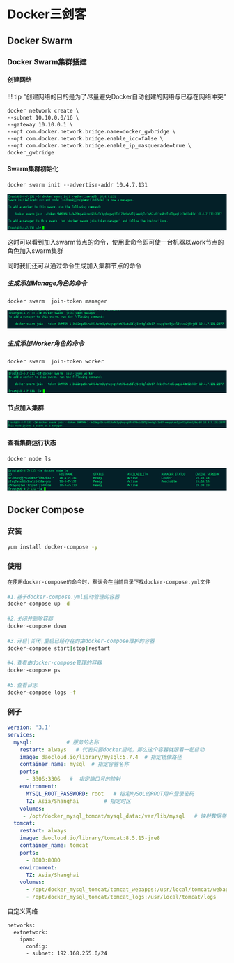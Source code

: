 # Docker三剑客

## Docker Swarm

### Docker Swarm集群搭建

#### 创建网络

!!! tip "创建网络的目的是为了尽量避免Docker自动创建的网络与已存在网络冲突"

```shell
docker network create \
--subnet 10.10.0.0/16 \
--gateway 10.10.0.1 \
--opt com.docker.network.bridge.name=docker_gwbridge \
--opt com.docker.network.bridge.enable_icc=false \
--opt com.docker.network.bridge.enable_ip_masquerade=true \
docker_gwbridge
```

#### Swarm集群初始化

```shell
docker swarm init --advertise-addr 10.4.7.131
```

![image-20201121132431049](../../images/image-20201121132431049.png)

这时可以看到加入swarm节点的命令，使用此命令即可使一台机器以work节点的角色加入swarm集群

同时我们还可以通过命令生成加入集群节点的命令

##### 生成添加Manage角色的命令

```shell
docker swarm  join-token manager
```

![image-20201121133217054](../../images/image-20201121133217054.png)

##### 生成添加Worker角色的命令

```shell
docker swarm  join-token worker
```

![image-20201121133150565](../../images/image-20201121133150565.png)

#### 节点加入集群

![image-20201121133416608](../../images/image-20201121133416608.png)

#### 查看集群运行状态

```
docker node ls
```

![image-20201121133442889](../../images/image-20201121133442889.png)



## Docker Compose

### 安装

```sh
yum install docker-compose -y
```

### 使用

```sh
在使用docker-compose的命令时，默认会在当前目录下找docker-compose.yml文件
 
#1.基于docker-compose.yml启动管理的容器
docker-compose up -d
 
#2.关闭并删除容器
docker-compose down
 
#3.开启|关闭|重启已经存在的由docker-compose维护的容器
docker-compose start|stop|restart
 
#4.查看由docker-compose管理的容器
docker-compose ps
 
#5.查看日志
docker-compose logs -f
```





### 例子

```yml
version: '3.1'
services:
  mysql:           # 服务的名称
    restart: always   # 代表只要docker启动，那么这个容器就跟着一起启动
    image: daocloud.io/library/mysql:5.7.4  # 指定镜像路径
    container_name: mysql  # 指定容器名称
    ports:
      - 3306:3306   #  指定端口号的映射
    environment:
      MYSQL_ROOT_PASSWORD: root   # 指定MySQL的ROOT用户登录密码
      TZ: Asia/Shanghai        # 指定时区
    volumes:
     - /opt/docker_mysql_tomcat/mysql_data:/var/lib/mysql   # 映射数据卷
  tomcat:
    restart: always
    image: daocloud.io/library/tomcat:8.5.15-jre8
    container_name: tomcat
    ports:
      - 8080:8080
    environment:
      TZ: Asia/Shanghai
    volumes:
      - /opt/docker_mysql_tomcat/tomcat_webapps:/usr/local/tomcat/webapps
      - /opt/docker_mysql_tomcat/tomcat_logs:/usr/local/tomcat/logs
```







自定义网络

```
networks:
  extnetwork:
    ipam:
      config:
      - subnet: 192.168.255.0/24
```



